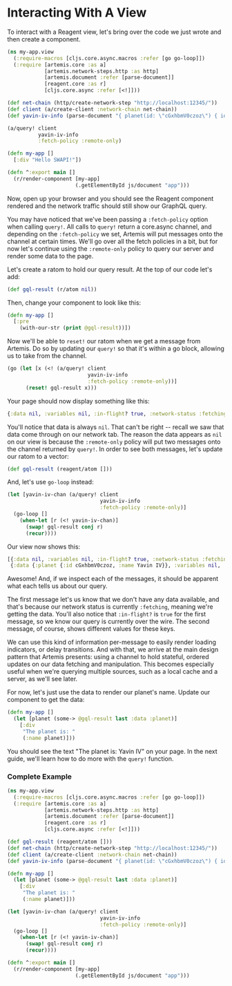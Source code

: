 # Interacting With A View

To interact with a Reagent view, let's bring over the code we just wrote and
then create a component.

```clojure
(ns my-app.view
  (:require-macros [cljs.core.async.macros :refer [go go-loop]])
  (:require [artemis.core :as a]
            [artemis.network-steps.http :as http]
            [artemis.document :refer [parse-document]]
            [reagent.core :as r]
            [cljs.core.async :refer [<!]]))

(def net-chain (http/create-network-step "http://localhost:12345/"))
(def client (a/create-client :network-chain net-chain))
(def yavin-iv-info (parse-document "{ planet(id: \"cGxhbmV0czoz\") { id name } }"))

(a/query! client
          yavin-iv-info
          :fetch-policy :remote-only)

(defn my-app []
  [:div "Hello SWAPI!"])

(defn ^:export main []
  (r/render-component [my-app]
                      (.getElementById js/document "app")))
```

Now, open up your browser and you should see the Reagent component rendered and
the network traffic should still show our GraphQL query.

You may have noticed that we've been passing a `:fetch-policy` option when
calling `query!`. All calls to `query!` return a core.async channel, and
depending on the `:fetch-policy` we set, Artemis will put messages onto the
channel at certain times. We'll go over all the fetch policies in a bit, but
for now let's continue using the `:remote-only` policy to query our server and
render some data to the page.

Let's create a ratom to hold our query result. At the top of our code let's add:

```clojure
(def gql-result (r/atom nil))
```

Then, change your component to look like this:

```clojure
(defn my-app []
  [:pre
    (with-our-str (print @gql-result))])
```

Now we'll be able to `reset!` our ratom when we get a message from Artemis. Do
so by updating our `query!` so that it's within a go block, allowing us to take
from the channel.

```clojure
(go (let [x (<! (a/query! client
                          yavin-iv-info
                          :fetch-policy :remote-only))]
      (reset! gql-result x)))
```

Your page should now display something like this:

```clojure
{:data nil, :variables nil, :in-flight? true, :network-status :fetching}
```

You'll notice that data is always `nil`. That can't be right -- recall we saw
that data come through on our network tab. The reason the data appears as `nil`
on our view is because the `:remote-only` policy will put two messages onto the
channel returned by `query!`. In order to see both messages, let's update our
ratom to a vector:

```clojure
(def gql-result (reagent/atom []))
```

And, let's use `go-loop` instead:

```clojure
(let [yavin-iv-chan (a/query! client
                              yavin-iv-info
                              :fetch-policy :remote-only)]
  (go-loop []
    (when-let [r (<! yavin-iv-chan)]
      (swap! gql-result conj r)
      (recur))))
```

Our view now shows this:

```clojure
[{:data nil, :variables nil, :in-flight? true, :network-status :fetching},
 {:data {:planet {:id cGxhbmV0czoz, :name Yavin IV}}, :variables nil, :in-flight? false, :network-status :ready}]
```

Awesome! And, if we inspect each of the messages, it should be apparent what
each tells us about our query.

The first message let's us know that we don't have any data available, and
that's because our network status is currently `:fetching`, meaning we're
getting the data. You'll also notice that `:in-flight?` is `true` for the first
message, so we know our query is currently over the wire. The second message,
of course, shows different values for these keys.

We can use this kind of information per-message to easily render loading
indicators, or delay transitions. And with that, we arrive at the main design
pattern that Artemis presents: using a channel to hold stateful, ordered
updates on our data fetching and manipulation. This becomes especially useful
when we're querying multiple sources, such as a local cache and a server, as
we'll see later.

For now, let's just use the data to render our planet's name. Update our
component to get the data:

```clojure
(defn my-app []
  (let [planet (some-> @gql-result last :data :planet)]
    [:div
     "The planet is: "
     (:name planet)]))
```
You should see the text "The planet is: Yavin IV" on your page. In the next
guide, we'll learn how to do more with the `query!` function.

### Complete Example
```clojure
(ns my-app.view
  (:require-macros [cljs.core.async.macros :refer [go go-loop]])
  (:require [artemis.core :as a]
            [artemis.network-steps.http :as http]
            [artemis.document :refer [parse-document]]
            [reagent.core :as r]
            [cljs.core.async :refer [<!]]))

(def gql-result (reagent/atom []))
(def net-chain (http/create-network-step "http://localhost:12345/"))
(def client (a/create-client :network-chain net-chain))
(def yavin-iv-info (parse-document "{ planet(id: \"cGxhbmV0czoz\") { id name } }"))

(defn my-app []
  (let [planet (some-> @gql-result last :data :planet)]
    [:div
     "The planet is: "
     (:name planet)]))

(let [yavin-iv-chan (a/query! client
                              yavin-iv-info
                              :fetch-policy :remote-only)]
  (go-loop []
    (when-let [r (<! yavin-iv-chan)]
      (swap! gql-result conj r)
      (recur))))

(defn ^:export main []
  (r/render-component [my-app]
                      (.getElementById js/document "app")))
```
